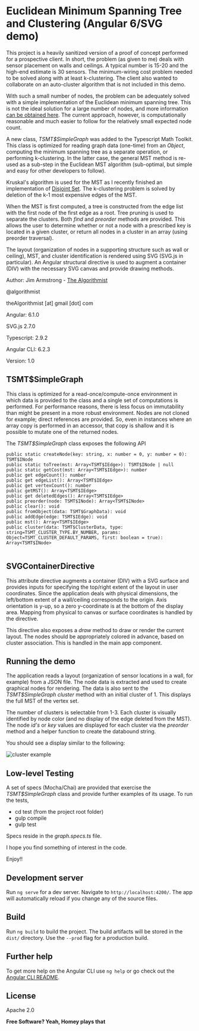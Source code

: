 # Euclidean Minimum Spanning Tree and Clustering (Angular 6/SVG demo)

This project is a heavily sanitized version of a proof of concept performed for a prospective client.  In short, the problem (as given to me) deals with sensor placement on walls and ceilings.  A typical number is 15-20 and the high-end estimate is 30 sensors.  The minimum-wiring cost problem needed to be solved along with at least k-clustering.  The client also wanted to collaborate on an auto-cluster algorithm that is not included in this demo.

With such a small number of nodes, the problem can be adequately solved with a simple implementation of the Euclidean minimum spanning tree.  This is not the ideal solution for a large number of nodes, and more information [can be obtained here](https://en.wikipedia.org/wiki/Euclidean_minimum_spanning_tree).  The current approach, however, is computationally reasonable and much easier to follow for the relatively small expected node count. 

A new class, _TSMT$SimpleGraph_ was added to the Typescript Math Toolkit.  This class is optimized for reading graph data (one-time) from an _Object_, computing the minimum spanning tree as a separate operation, or performing k-clustering.  In the latter case, the general MST method is re-used as a sub-step in the Euclidean MST algorithm (sub-optimal, but simple and easy for other developers to follow).

Kruskal's algorithm is used for the MST as I recently finished an implementation of [Disjoint Set](https://github.com/theAlgorithmist/TSDisjointSet).  The k-clustering problem is solved by deletion of the k-1 most expensive edges of the MST. 

When the MST is first computed, a tree is constructed from the edge list with the first node of the first edge as a root.  Tree pruning is used to separate the clusters.  Both _find_ and _preorder_ methods are provided.  This allows the user to determine whether or not a node with a prescribed key is located in a given cluster, or return all nodes in a cluster in an array (using preorder traversal).

The layout (organization of nodes in a supporting structure such as wall or ceiling), MST, and cluster identification is rendered using SVG (SVG.js in particular).  An Angular structural directive is used to augment a container (DIV) with the necessary SVG canvas and provide drawing methods.

 
Author:  Jim Armstrong - [The Algorithmist](http://www.algorithmist.net)

@algorithmist

theAlgorithmist [at] gmail [dot] com

Angular: 6.1.0

SVG.js 2.7.0

Typescript: 2.9.2

Angular CLI: 6.2.3

Version: 1.0

## TSMT$SimpleGraph

This class is optimized for a read-once/compute-once environment in which data is provided to the class and a single set of computations is performed.  For performance reasons, there is less focus on immutability than might be present in a more robust environment.  Nodes are not cloned for example; direct references are provided.  So, even in instances where an array copy is performed in an accessor, that copy is shallow and it is possible to mutate one of the returned nodes.

The _TSMT$SimpleGraph_ class exposes the following API

```
public static createNode(key: string, x: number = 0, y: number = 0): TSMT$INode
public static toTree(mst: Array<TSMT$IEdge>): TSMT$INode | null
public static getCost(mst: Array<TSMT$IEdge>): number
public get edgeCount(): number
public get edgeList(): Array<TSMT$IEdge>
public get vertexCount(): number
public getMST(): Array<TSMT$IEdge>
public get deletedEdges(): Array<TSMT$IEdge>
public preorder(node: TSMT$INode): Array<TSMT$INode>
public clear(): void
public fromObject(data: TSMT$GraphData): void
public addEdge(edge: TSMT$IEdge): void
public mst(): Array<TSMT$IEdge>
public cluster(data: TSMT$ClusterData, type: string=TSMT_CLUSTER_TYPE.BY_NUMBER, params: Object=TSMT_CLUSTER_DEFAULT_PARAMS, first: boolean = true): Array<TSMT$INode>
 
```

## SVGContainerDirective

This attribute directive augments a container (DIV) with a SVG surface and provides inputs for specifying the top/right extent of the layout in user coordinates.  Since the application deals with physical dimensions, the left/bottom extent of a wall/ceiling corresponds to the origin.  Axis orientation is y-up, so a zero y-coordinate is at the bottom of the display area.  Mapping from physical to canvas or surface coordinates is handled by the directive.

This directive also exposes a _draw_ method to draw or render the current layout.  The nodes should be appropriately colored in advance, based on cluster association.  This is handled in the main app component.


## Running the demo

The application reads a layout (organization of sensor locations in a wall, for example) from a JSON file.  The node data is extracted and used to create graphical nodes for rendering.  The data is also sent to the _TSMT$SimpleGraph cluster_ method with an initial cluster of 1.  This displays the full MST of the vertex set.

The number of clusters is selectable from 1-3.  Each cluster is visually identified by node color (and no display of the edge deleted from the MST).  The node _id's_ or _key_ values are displayed for each cluster via the _preorder_ method and a helper function to create the databound string.

You should see a display similar to the following:

![cluster example](http://algorithmist.net/image/cluster.png "Three-cluster example")


## Low-level Testing

A set of specs (Mocha/Chai) are provided that exercise the _TSMT$SimpleGraph_ class and provide further examples of its usage.  To run the tests,

- cd test (from the project root folder)
- gulp compile
- gulp test

Specs reside in the _graph.specs.ts_ file.

I hope you find something of interest in the code.

Enjoy!!

## Development server

Run `ng serve` for a dev server. Navigate to `http://localhost:4200/`. The app will automatically reload if you change any of the source files.

## Build

Run `ng build` to build the project. The build artifacts will be stored in the `dist/` directory. Use the `--prod` flag for a production build.

## Further help

To get more help on the Angular CLI use `ng help` or go check out the [Angular CLI README](https://github.com/angular/angular-cli/blob/master/README.md).


License
----

Apache 2.0

**Free Software? Yeah, Homey plays that**

[//]: # (kudos http://stackoverflow.com/questions/4823468/store-comments-in-markdown-syntax)
